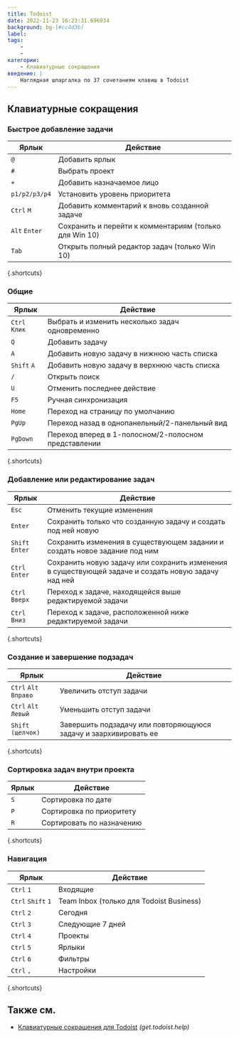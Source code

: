 ```yaml
---
title: Todoist
date: 2022-11-23 16:23:31.696934
background: bg-[#cc4d3b]
label:
tags:
    -
    -
категории:
    - Клавиатурные сокращения
введение: |
    Наглядная шпаргалка по 37 сочетаниям клавиш в Todoist
---
```




Клавиатурные сокращения
------------------



### Быстрое добавление задачи

Ярлык | Действие
---|---
`@` | Добавить ярлык
`#` | Выбрать проект
`+` | Добавить назначаемое лицо
`p1/p2/p3/p4` | Установить уровень приоритета
`Ctrl` `M` | Добавить комментарий к вновь созданной задаче
`Alt` `Enter` | Сохранить и перейти к комментариям (только для Win 10)
`Tab` | Открыть полный редактор задач (только Win 10)
{.shortcuts}


### Общие

Ярлык | Действие
---|---
`Ctrl` `Клик` | Выбрать и изменить несколько задач одновременно
`Q` | Добавить задачу
`A` | Добавить новую задачу в нижнюю часть списка
`Shift` `A` | Добавить новую задачу в верхнюю часть списка
`/` | Открыть поиск
`U` | Отменить последнее действие
`F5` | Ручная синхронизация
`Home` | Переход на страницу по умолчанию
`PgUp` | Переход назад в однопанельный/2-панельный вид
`PgDown` | Переход вперед в 1-полосном/2-полосном представлении
{.shortcuts}


### Добавление или редактирование задач

Ярлык | Действие
---|---
`Esc` | Отменить текущие изменения
`Enter` | Сохранить только что созданную задачу и создать под ней новую
`Shift` `Enter` | Сохранить изменения в существующем задании и создать новое задание под ним
`Ctrl` `Enter` | Сохранить новую задачу или сохранить изменения в существующей задаче и создать новую задачу над ней
`Ctrl` `Вверх` | Переход к задаче, находящейся выше редактируемой задачи
`Ctrl` `Вниз` | Переход к задаче, расположенной ниже редактируемой задачи
{.shortcuts}


### Создание и завершение подзадач

Ярлык | Действие
---|---
`Ctrl` `Alt` `Вправо` | Увеличить отступ задачи
`Ctrl` `Alt` `Левый` | Уменьшить отступ задачи
`Shift` `(щелчок)` | Завершить подзадачу или повторяющуюся задачу и заархивировать ее
{.shortcuts}


### Сортировка задач внутри проекта

Ярлык | Действие
---|---
`S` | Сортировка по дате
`P` | Сортировка по приоритету
`R` | Сортировать по назначению
{.shortcuts}


### Навигация

Ярлык | Действие
---|---
`Ctrl` `1` | Входящие
`Ctrl` `Shift` `1` | Team Inbox (только для Todoist Business)
`Ctrl` `2` | Сегодня
`Ctrl` `3` | Следующие 7 дней
`Ctrl` `4` | Проекты
`Ctrl` `5` | Ярлыки
`Ctrl` `6` | Фильтры
`Ctrl` `,` | Настройки
{.shortcuts}




Также см.
--------
- [Клавиатурные сокращения для Todoist](https://get.todoist.help/hc/en-us/articles/205063212-Keyboard-Shortcuts) _(get.todoist.help)_
